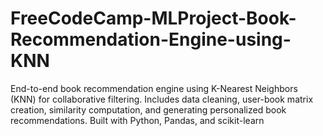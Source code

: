 # FreeCodeCamp-MLProject-Book-Recommendation-Engine-using-KNN
End-to-end book recommendation engine using K-Nearest Neighbors (KNN) for collaborative filtering. Includes data cleaning, user-book matrix creation, similarity computation, and generating personalized book recommendations. Built with Python, Pandas, and scikit-learn
